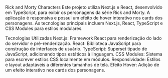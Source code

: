 Rick and Morty Characters
Este projeto utiliza Next.js e React, desenvolvido em TypeScript, para exibir os personagens da série Rick and Morty. A aplicação é responsiva e possui um efeito de hover interativo nos cards dos personagens. As tecnologias principais incluem Next.js, React, TypeScript e CSS Modules para estilos modulares.

Tecnologias Utilizadas
Next.js: Framework React para renderização do lado do servidor e pré-renderização.
React: Biblioteca JavaScript para construção de interfaces de usuário.
TypeScript: Superset tipado de JavaScript, adicionando tipos estáticos à linguagem.
CSS Modules: Sistema para escrever estilos CSS localmente em módulos.
Responsividade: Estilos e layout adaptáveis a diferentes tamanhos de tela.
Efeito Hover: Adição de um efeito interativo nos cards dos personagens.

